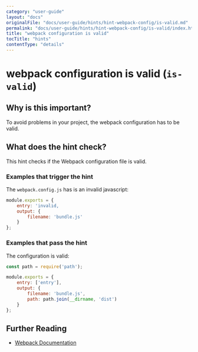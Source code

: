 ```yaml
---
category: "user-guide"
layout: "docs"
originalFile: "docs/user-guide/hints/hint-webpack-config/is-valid.md"
permalink: "docs/user-guide/hints/hint-webpack-config/is-valid/index.html"
title: "webpack configuration is valid"
tocTitle: "hints"
contentType: "details"
---
```

# webpack configuration is valid (`is-valid`)

## Why is this important?

To avoid problems in your project, the webpack configuration has to be valid.

## What does the hint check?

This hint checks if the Webpack configuration file is valid.

### Examples that **trigger** the hint

The `webpack.config.js` has is an invalid javascript:

```js
module.exports = {
    entry: 'invalid,
    output: {
        filename: 'bundle.js'
    }
};
```

### Examples that **pass** the hint

The configuration is valid:

```js
const path = require('path');

module.exports = {
    entry: ['entry'],
    output: {
        filename: 'bundle.js',
        path: path.join(__dirname, 'dist')
    }
};
```

## Further Reading

* [Webpack Documentation][webpack docs]

[webpack docs]: https://webpack.js.org/concepts/